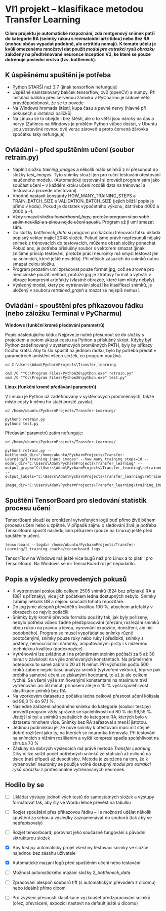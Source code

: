 ﻿VI1 projekt – klasifikace metodou Transfer Learning
=====================================================

**Cílem projektu je automatické rozpoznání, zda rentgenový snímek patří do kategorie RA (snímky rukou s revmatoidní artritidou) nebo Bez RA (mohou občas vypadat podobně, ale artritidu nemají). K tomuto účelu je kvůli omezenému množství dat použit _modul pro extrakci rysů obrázku_ založený na předtrénované neuronce Inception V3, ke které se pouze dotrénuje poslední vrstva (tzv. bottleneck).** 

K úspěšnému spuštění je potřeba
---------
* Python STARŠÍ než 3.7 (jinak tensorflow nefunguje)
* Úspěšně nainstalovaný balíček tensorflow, cv2 (openCV) a numpy. Při instalaci balíčku přes červenou žárovku v PyCharmu je řádově větší pravděpodobnost, že se to povede
* Na Windows hromada štěstí, kupa času a pevné nervy (hlavně při pokusech o instalaci balíčků)
* Na Linuxu se to obejde i bez štěstí, ale o to větší jsou nároky na čas a nervy (Zatímco na Windows je problém Python vůbec dostat, v Ubuntu jsou vestavěné rovnou dvě verze zároveň a proto červená žárovka zpočátku taky nefunguje)

Ovládání – před spuštěním učení (soubor retrain.py)
---------
* Naplnit složku _training_images_ a několik málo snímků z ní přesunout do složky _test_images_. Tyto snímky slouží jen pro ruční testování otestování naučeného modelu. (Automatické testování si provádí program sám jako součást učení – v každém kroku učení rozdělí data na trénovací a testovací a provede otestování).
* Vhodně nastavit konstanty HOW_MANY_TRAINING_STEPS a TRAIN_BATCH_SIZE a VALIDATION_BATCH_SIZE (jejich bližší popis je přímo v kódu). Pokud je dostatek výpočetního výkonu, dát třeba 4000 a 2000 a -1.
* ~~Vždy smazat složku _tensorboard_logs_, protože program si po sobě zatím neuklízí a s plnou nejde učení spustit.~~ Program už ji umí smazat sám.
* Do složky _bottleneck_data_ si program pro každou trénovací fotku ukládá popisný vektor mající 2048 složek. Pokud jsme právě nepřesunuli nějaký snímek z trénovacích do testovacích, můžeme obsah složky ponechat. Pokud ano, je potřeba příslušný soubor s vektorem smazat (jinak zničíme princip testování, protože práci neuronky má smysl testovat jen na snímcích, které ještě neviděla). Při větších zásazích do snímků nutno smazat celou složku.
* Program prozatím umí zpracovat pouze formát jpg, což se zrovna pro medicínské použití nehodí, protože jpg je ztrátový formát a vytváří v obraze kompresní artefakty (vlastně obrazce, které tam nikdy nebyly).
* Výsledný model, který po vytrénování slouží ke klasifikaci snímků, je uložený v souboru _retrained_graph_ a mazat se nejspíš nemusí.

Ovládání – spouštění přes příkazovou řádku (nebo záložku Terminal v PyCharmu)
---------
**Windows (funkční kromě předávání parametrů)**

Popis následujícího kódu: Nejprve je nutné přesunout se do složky s projektem a potom ukázat cestu na Python a příslušný skript. Kdyby byl Python zadefinovaný v systémových proměnných PATH, byly by příkazy trochu kratší. Aby to šlo spustit na jednom řádku, bylo by potřeba předat v parametrech umístění všech složek, co program používá.
```
cd C:\Users\Adam\PycharmProjects\Transfer_learning

cmd /C ""C:\Program Files\Python36\python.exe" retrain.py"
cmd /C ""C:\Program Files\Python36\python.exe" test.py"

```
 
**Linux (funkční kromě předávání parametrů)**

V Linuxu je Python už zadefinovaný v systémových promměnných, takže místo cesty k němu ho stačí prostě zavolat.
```
cd /home/ubuntu/PycharmProjects/Transfer-Learning/

python3 retrain.py
python3 test.py
```

Předávání parametrů zatím nefunguje:
```
cd /home/ubuntu/PycharmProjects/Transfer-Learning/

python3 retrain.py --bottleneck_dir="/home/ubuntu/PycharmProjects/Transfer-Learning/1_training_input_images" --how_many_training_steps=10 --model_dir="C:\Users\Adam\PycharmProjects\Transfer_learning" --output_graph="C:\Users\Adam\PycharmProjects\Transfer_learning\retrained_graph.pb" --output_labels="C:\Users\Adam\PycharmProjects\Transfer_learning\retrained_labels.txt" --image_dir="C:\Users\Adam\PycharmProjects\Transfer_learning\training_images"

```

Spuštění TensorBoard pro sledování statistik procesu učení
---------
TensorBoard slouží ke prohlížení vytvořených logů buď přímo živě během procesu učení nebo u zpětně.
V případě zájmu o sledování živě je potřeba TensorBoard spustit následujícím příkazem (pouze na Linuxu) ještě před spuštěním učení.
```
tensorboard --logdir /home/ubuntu/PycharmProjects/Transfer-Learning/2_training_chache/tensorboard_logs
```
TensorFlow na Windows má ještě více bugů než pro Linux a to platí i pro TensorBoard. Na Windows se mi TensorBoard rozjet nepodařilo.

Popis a výsledky provedených pokusů
---------
* K vytrénování posloužilo celkem 2505 snímků (624 bez příznaků RA a 1881 s příznaky), více jich počátkem ledna dostupných nebylo. Snímky zabírají několik GB a nejsou součástí tohoto repozitáře.
* Do jpg jsme alespoň převáděli s kvalitou 100 %, abychom artefakty v obrazech co nejvíc potlačili.
* Snímky byly kromě převodu formátu použity tak, jak byly pořízeny, nebylo potřeba vůbec žádné předzpracování (ořezání, rozřezání snímků obou rukou na pravou a levou, vyrovnání expozice, doostření, ani nic podobného). Program se musel vypořádat se snímky různě pootočenými, snímky pouze ruky nebo ruky i předloktí, snímky s prsteny, nemocničními náramky, amputovanými prsty i s mizernou technickou kvalitou (podexpozice).
* Vytrénování lze zvládnout i na průměrném stolním počítači za 5 až 30 minut v závislosti na výše zmiňovaných konstantách. Na průměrném notebooku to samé zabralo 20 až N minut. Při výchozím počtu 500 kroků zabere nejvíc času analýza snímků (vytvoření vektoru), teprve pak probíhá samotné učení se získanými hodotami, to už je ale celkem rychlé. Se všemi výše zmiňovanými konstantami na maximum trvá vytrénování asi 50 minut, přínosem ale je o 10 % vyšší spolehlivost klasifikace znímků bez RA.
* Na vzorkovém datasetu z počátku ledna celková přesnost učení kolísala od 96,3 % do 97,1 %. 
* Následné zařazení náhodného snímku do kategorie (soubor test.py) provedl program vždy správně se spolehlivostí od 80 % do 99,55 %. Jistější si byl u snímků spadajících do kategorie RA, kterých bylo v datasetu mnohem více. Snímky bez RA zařazoval s menší jistotou.
* Jedinou podmínkou je, že nové snímky k otestování musí mít stejně dobré rozlišení jako ty, na kterých se neuronka trénovala. Při testování na snímcích s nižním rozlišením a vyšší kompresí spadla spolehlivost na zhruba 70 %
* Zásluhy na dobrých výsledcích má právě metoda _Transfer Learning_. Díky ní lze snížit počet potřebných snímků ze statisíců až milionů na tisíce (náš případ) až desetitisíce. Metoda je založená na tom, že k vytrénování neuronky se použije volně dostupný _modul pro extrakci rysů obrázku_ z profesionálně vytrénovaných neuronek.

Hodilo by se
---------
- [ ] Ukládat výstupy jednotlivých testů do samostatných složek a výstupy formátovat tak, aby šly ve Wordu lehce převést na tabulku
- [ ] Rozjet spouštění přes příkazovou řádku – i s možností udělat několik spuštění za sebou a výsledky zaznamenávat do souborů (tak aby se nepřepisovaly)
- [ ] Rozjet tensorboard, porovnat jeho současné fungování s původní sktrukturou složek
- [x] Aby _test.py_ automaticky projel všechny testovací snímky ve složce najednou bez zásahu uživatele
- [x] Automatické mazaní logů před spuštěním učení nebo testování
- [ ] Možnost automatického mazaní složky _2_bottleneck_data_
- [ ] Zpracování alespoň souborů tiff (s automatickým převodem z dicomu) nebo ideálně přímo dicom
- [ ] Pro zvýšení přesnosti klasifikace vyzkoušet předzpracování snímků (ořez, převrácení, expozici nastavit na default ještě u dicomu)



